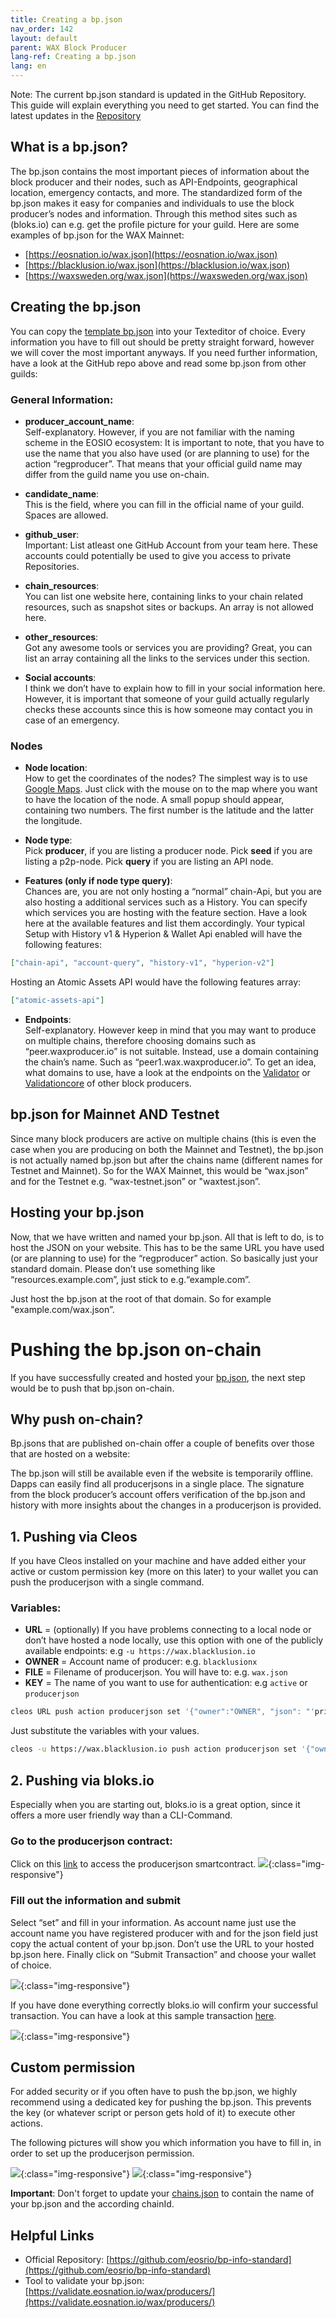 ```yaml
---
title: Creating a bp.json
nav_order: 142
layout: default
parent: WAX Block Producer
lang-ref: Creating a bp.json
lang: en
---
```


Note: The current bp.json standard is updated in the GitHub Repository. This guide will explain everything you need to get started. You can find the latest updates in the [Repository](https://github.com/eosrio/bp-info-standard)

## What is a bp.json?

The bp.json contains the most important pieces of information about the block producer and their nodes, such as API-Endpoints, geographical location, emergency contacts, and more. The standardized form of the bp.json makes it easy for companies and individuals to use the block producer’s nodes and information. Through this method sites such as (bloks.io) can e.g. get the profile picture for your guild. Here are some examples of bp.json for the WAX Mainnet:
- [https://eosnation.io/wax.json](https://eosnation.io/wax.json)
- [https://blacklusion.io/wax.json](https://blacklusion.io/wax.json)
- [https://waxsweden.org/wax.json](https://waxsweden.org/wax.json)

## Creating the bp.json

You can copy the [template bp.json](https://github.com/eosrio/bp-info-standard/blob/master/bp.json) into your Texteditor of choice.
Every information you have to fill out should be pretty straight forward, however we will cover the most important anyways. If you need further information, have a look at the GitHub repo above and read some bp.json from other guilds:

### General Information:
- **producer_account_name**: <br>
Self-explanatory. However, if you are not familiar with the naming scheme in the EOSIO ecosystem: It is important to note, that you have to use the name that you also have used (or are planning to use) for the action “regproducer”. That means that your official guild name may differ from the guild name you use on-chain.

- **candidate_name**:<br>
This is the field, where you can fill in the official name of your guild. Spaces are allowed.

- **github_user**:<br>
Important: List atleast one GitHub Account from your team here. These accounts could potentially be used to give you access to private Repositories.

- **chain_resources**:<br>
You can list one website here, containing links to your chain related resources, such as snapshot sites or backups. An array is not allowed here.
- **other_resources**:<br>
Got any awesome tools or services you are providing? Great, you can list an array containing all the links to the services under this section.

- **Social accounts**:<br>
I think we don’t have to explain how to fill in your social information here. However, it is important that someone of your guild actually regularly checks these accounts since this is how someone may contact you in case of an emergency.

### Nodes
- **Node location**:<br>
How to get the coordinates of the nodes? The simplest way is to use [Google Maps](https://www.google.com/maps). Just click with the mouse on to the map where you want to have the location of the node. A small popup should appear, containing two numbers. The first number is the latitude and the latter the longitude.
- **Node type**:<br>
Pick **producer**, if you are listing a producer node. Pick **seed** if you are listing a p2p-node. Pick **query** if you are listing an API node.

- **Features (only if node type query)**:<br>
Chances are, you are not only hosting a “normal” chain-Api, but you are also hosting a additional services such as a History. You can specify which services you are hosting with the feature section. Have a look here at the available features and list them accordingly. Your typical Setup with History v1 & Hyperion & Wallet Api enabled will have the following features:
```json
["chain-api", "account-query", "history-v1", "hyperion-v2"]
```
Hosting an Atomic Assets API would have the following features array:
```json
["atomic-assets-api"]
```


- **Endpoints**:<br>
Self-explanatory. However keep in mind that you may want to produce on multiple chains, therefore choosing domains such as “peer.waxproducer.io” is not suitable. Instead, use a domain containing the chain’s name. Such as “peer1.wax.waxproducer.io”. To get an idea, what domains to use, have a look at the endpoints on the [Validator](https://validate.eosnation.io/wax/reports/endpoints.html) or [Validationcore](https://wax.validationcore.io/reports/nodes/seed) of other block producers.

## bp.json for Mainnet AND Testnet
Since many block producers are active on multiple chains (this is even the case when you are producing on both the Mainnet and Testnet), the bp.json is not actually named bp.json but after the chains name (different names for Testnet and Mainnet). So for the WAX Mainnet, this would be “wax.json” and for the Testnet e.g. “wax-testnet.json” or "waxtest.json”.

## Hosting your bp.json
Now, that we have written and named your bp.json. All that is left to do, is to host the JSON on your website. This has to be the same URL you have used (or are planning to use) for the “regproducer” action. So basically just your standard domain. Please don’t use something like “resources.example.com”, just stick to e.g.“example.com”.

Just host the bp.json at the root of that domain. So for example "example.com/wax.json”.

# Pushing the bp.json on-chain

If you have successfully created and hosted your [bp.json](/en/wax-bp/bp-json), the next step would be to push that bp.json on-chain.

## Why push on-chain?
Bp.jsons that are published on-chain offer a couple of benefits over those that are hosted on a website:

The bp.json will still be available even if the website is temporarily offline. Dapps can easily find all producerjsons in a single place. The signature from the block producer’s account offers verification of the bp.json and history with more insights about the changes in a producerjson is provided.

## 1. Pushing via Cleos
If you have Cleos installed on your machine and have added either your active or custom permission key (more on this later) to your wallet you can push the producerjson with a single command.

### Variables:
- **URL** = (optionally) If you have problems connecting to a local node or don’t have hosted a node locally, use this option with one of the publicly available endpoints:
e.g ```-u https://wax.blacklusion.io```
- **OWNER** = Account name of producer:
e.g. ```blacklusionx```
- **FILE** = Filename of producerjson. You will have to:
e.g. ```wax.json```
- **KEY** = The name of you want to use for authentication:
e.g ```active``` or ```producerjson```

```bash
cleos URL push action producerjson set '{"owner":"OWNER", "json": "'printf %q $(cat FILE | tr -d "\r")'"}' -p OWNER@KEY
```

Just substitute the variables with your values.

```bash
cleos -u https://wax.blacklusion.io push action producerjson set '{"owner":"blacklusionx", "json": "'printf %q $(cat wax.json | tr -d "\r")'"}' -p blacklusionx@producerjson
```

## 2. Pushing via bloks.io
Especially when you are starting out, bloks.io is a great option, since it offers a more user friendly way than a CLI-Command.

### Go to the producerjson contract:
Click on this [link](https://wax.bloks.io/account/producerjson?loadContract=true&tab=Actions&account=producerjson&scope=producerjson&limit=100&action=set) to access the producerjson smartcontract.
![](/assets/img/wax-bp/bp-json/img01.png){:class="img-responsive"}

### Fill out the information and submit
Select “set” and fill in your information. As account name just use the account name you have registered producer with and for the json field just copy the actual content of your bp.json. Don’t use the URL to your hosted bp.json here. Finally click on “Submit Transaction” and choose your wallet of choice.

![](/assets/img/wax-bp/bp-json/img02.png){:class="img-responsive"}

If you have done everything correctly bloks.io will confirm your successful transaction. You can have a look at this sample transaction [here](https://wax.bloks.io/transaction/4bfb8f1219abd7f5e231bf54100c35604c0a655d6ff50925a472afdcf6e4bfe9).

![](/assets/img/wax-bp/bp-json/img03.png){:class="img-responsive"}

## Custom permission

For added security or if you often have to push the bp.json, we highly recommend using a dedicated key for pushing the bp.json. This prevents the key (or whatever script or person gets hold of it) to execute other actions.

The following pictures will show you which information you have to fill in, in order to set up the producerjson permission.

![](/assets/img/wax-bp/bp-json/img04.png){:class="img-responsive"}
![](/assets/img/wax-bp/bp-json/img05.png){:class="img-responsive"}

**Important**: Don't forget to update your [chains.json](/en/getting-started/chains-json) to contain the name of your bp.json and the according chainId.

## Helpful Links
- Official Repository: [https://github.com/eosrio/bp-info-standard](https://github.com/eosrio/bp-info-standard)
- Tool to validate your bp.json: [https://validate.eosnation.io/wax/producers/](https://validate.eosnation.io/wax/producers/)
